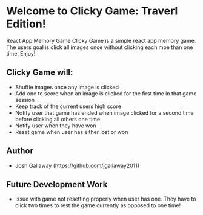 # Welcome to Clicky Game: Traverl Edition!
React App Memory Game
Clicky Game is a simple react app memory game. The users goal is click all images once without clicking each moe than one time. Enjoy!

## Clicky Game will:
* Shuffle images once any image is clicked
* Add one to score when an image is clicked for the first time in that game session
* Keep track of the current users high score
* Notify user that game has ended when image clicked for a second time before clicking all others one time
* Notify user when they have won
* Reset game when user has either lost or won

## Author
* Josh Gallaway (https://github.com/jgallaway2011)

## Future Development Work
* Issue with game not resetting properly when user has one.  They have to click two times to rest the game currently as opposed to one time!

